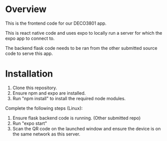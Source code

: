 # Overview

This is the frontend code for our DECO3801 app.

This is react native code and uses expo to locally run a server for which the expo app to connect to.

The backend flask code needs to be ran from the other submitted source code to serve this app.

# Installation

1. Clone this repository.
2. Ensure npm and expo are installed.
3. Run "npm install" to install the required node modules.

Complete the following steps (Linux):

1. Ensure flask backend code is running. (Other submitted repo)
2. Run "expo start"
3. Scan the QR code on the launched window and ensure the device is on the same network as this server.
